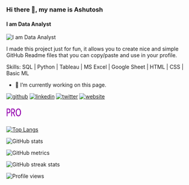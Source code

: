 ### Hi there 👋, my name is Ashutosh
#### I am Data Analyst
![I am Data Analyst](https://jaiswal-ashutosh.github.io)

I made this project just for fun, it allows you to create nice and simple GitHub Readme files that you can copy/paste and use in your profile.

Skills: SQL | Python | Tableau | MS Excel | Google Sheet | HTML | CSS | Basic ML

- 🔭 I’m currently working on this page. 


[<img src='https://cdn.jsdelivr.net/npm/simple-icons@3.0.1/icons/github.svg' alt='github' height='40'>](https://github.com/jaiswal-ashutosh)  [<img src='https://cdn.jsdelivr.net/npm/simple-icons@3.0.1/icons/linkedin.svg' alt='linkedin' height='40'>](https://www.linkedin.com/in/ashutoshjaiswal-aj/)  [<img src='https://cdn.jsdelivr.net/npm/simple-icons@3.0.1/icons/twitter.svg' alt='twitter' height='40'>](https://twitter.com/@ashutosh_jswl)  [<img src='https://cdn.jsdelivr.net/npm/simple-icons@3.0.1/icons/icloud.svg' alt='website' height='40'>](https://jaiswal-ashutosh.github.io/ashutosh.github.io/)  

<a href='https://github.com/pricing'><img src='https://raw.githubusercontent.com/acervenky/animated-github-badges/master/assets/pro.gif' width='40' height='40'></a> 

[![Top Langs](https://github-readme-stats.vercel.app/api/top-langs/?username=jaiswal-ashutosh)](https://github.com/anuraghazra/github-readme-stats)

![GitHub stats](https://github-readme-stats.vercel.app/api?username=jaiswal-ashutosh&show_icons=true)  

![GitHub metrics](https://metrics.lecoq.io/jaiswal-ashutosh)  

![GitHub streak stats](https://streak-stats.demolab.com/?user=jaiswal-ashutosh)  

![Profile views](https://gpvc.arturio.dev/jaiswal-ashutosh)  
